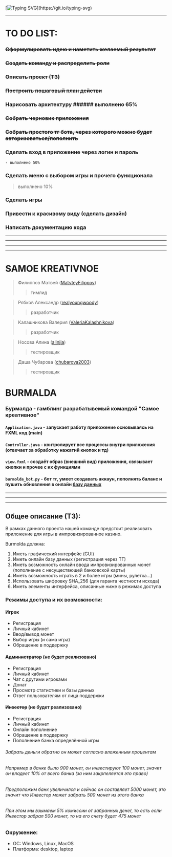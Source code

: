[![Typing SVG](https://readme-typing-svg.herokuapp.com?font=Fira+Code&size=35&pause=1000&color=000000&width=435&lines=%D0%94%D0%BE%D0%B1%D1%80%D0%BE+%D0%BF%D0%BE%D0%B6%D0%B0%D0%BB%D0%BE%D0%B2%D0%B0%D1%82%D1%8C!)](https://git.io/typing-svg)
***
# TO DO LIST:
### ~~Сформулировать идею и наметить желаемый результат~~
### ~~Создать команду и распределить роли~~
### ~~Описать проект (ТЗ)~~
### ~~Построить пошаговый план действи~~
### Нарисовать архитектуру ###### выполнено 65% ######
### ~~Собрать черновик приложения~~
### ~~Собрать простого тг бота, через которого можно будет авторизоваться/пополнить~~
### Сделать вход в приложение через логин и пароль 
    - выполнено 50%
### Сделать меню с выбором игры и прочего функционала
> выполнено 10%
### Сделать игры
### Привести к красивому виду (сделать дизайн)
### Написать документацию кода
***
***
***
***
# SAMOE KREATIVNOE

> Филиппов Матвей ([MatvteyFilippov](https://github.com/MatvteFilippov "GitHub"))
>> тимлид

> Рябков Александр ([realyoungwoody](https://github.com/realyoungwoody "GitHub"))
>> разработчик

> Калашникова Валерия ([ValeriaKalashnikova](https://github.com/ValeriaKalashnikova "GitHub"))
>> разработчик

> Носова Алина ([alinjia](https://github.com/alinjia "GitHub"))
>> тестировщик

> Даша Чубарова ([chubarova2003](https://github.com/chubarova2003 "GitHub"))
>> тестировщик

# BURMALDA
### Бурмалда - гамблинг разрабатывемый командой "Самое креативное"
#### `Application.java` - запускает работу приложение основываясь на FXML код (main)
#### `Controller.java` - контролирует все процессы внутри приложения (отвечает за обработку нажатий кнопок и тд)
#### `view.fxml` - создаёт образ (внешний вид) приложения, связывает кнопки и прочее с их функциями
#### `burmolda_bot.py` - бот тг, умеет создавать аккаун, пополнять баланс и пушить обновления в онлайн [базу данных](https://burmoldabot.dvervevre.repl.co "хэшированная")

***
***
***

## Общее описание (ТЗ):
В рамках данного проекта нашей команде предстоит реализовать приложение для игры в импровизированное казино.

Burmolda должна:
1. Иметь графический интерфейс (GUI)
2. Иметь онлайн базу данных (регистрация через ТГ)
3. Иметь возможность онлайн ввода импровизированных монет (пополнение с несуществющей банковской карты)
4. Иметь возможность играть в 2 и более игры (мины, рулетка...)
5. Использовать шифровку SHA_256 (для гаранта честности исхода)
6. Иметь элементы интерфейса, описанные ниже в режимах доступа

### Режимы доступа и их возможности:
#### Игрок
- Регистрация
- Личный кабинет
- Ввод/вывод монет
- Выбор игры (и сама игра)
- Обращение в поддержку

#### ~~Администратор~~ (не будет реализовано)
- Регистрация
- Личный кабинет
- Чат с другими игроками
- Донат
- Просмотр статистики и базы данных
- Ответ пользователям от лица поддержки

#### ~~Инвестор~~ (не будет реализовано)
- Регистрация
- Личный кабинет
- Онлайн пополнение
- Обращение в поддержку
- Пополнение банка определённой игры
###### Забрать деньги обратно он может согласно вложенным процентам
###### Например в банке было 900 монет, он инвестируют 100 монет, значит он владеет 10% от всего банка (за ним закрпеляется это право)
###### Предположим банк увеличился и сейчас он составляет 5000 монет, это значит что Инвестор может забрать 500 монет из этого банка
###### При этом мы взымаем 5% комиссии от забранных денег, то есть если Инвестор забрал 500 монет, то на его счету будет 475 монет

### Окружение:
- ОС: Windows, Linux, MacOS
- Платформа: desktop, laptop
